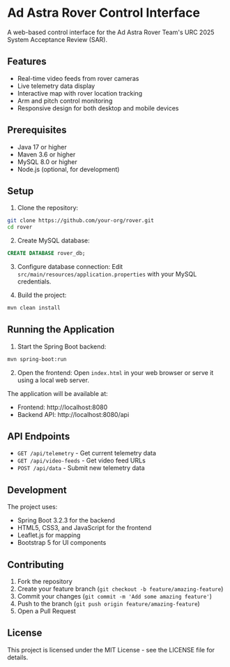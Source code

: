# Ad Astra Rover Control Interface

A web-based control interface for the Ad Astra Rover Team's URC 2025 System Acceptance Review (SAR).

## Features

- Real-time video feeds from rover cameras
- Live telemetry data display
- Interactive map with rover location tracking
- Arm and pitch control monitoring
- Responsive design for both desktop and mobile devices

## Prerequisites

- Java 17 or higher
- Maven 3.6 or higher
- MySQL 8.0 or higher
- Node.js (optional, for development)

## Setup

1. Clone the repository:
```bash
git clone https://github.com/your-org/rover.git
cd rover
```

2. Create MySQL database:
```sql
CREATE DATABASE rover_db;
```

3. Configure database connection:
Edit `src/main/resources/application.properties` with your MySQL credentials.

4. Build the project:
```bash
mvn clean install
```

## Running the Application

1. Start the Spring Boot backend:
```bash
mvn spring-boot:run
```

2. Open the frontend:
Open `index.html` in your web browser or serve it using a local web server.

The application will be available at:
- Frontend: http://localhost:8080
- Backend API: http://localhost:8080/api

## API Endpoints

- `GET /api/telemetry` - Get current telemetry data
- `GET /api/video-feeds` - Get video feed URLs
- `POST /api/data` - Submit new telemetry data

## Development

The project uses:
- Spring Boot 3.2.3 for the backend
- HTML5, CSS3, and JavaScript for the frontend
- Leaflet.js for mapping
- Bootstrap 5 for UI components

## Contributing

1. Fork the repository
2. Create your feature branch (`git checkout -b feature/amazing-feature`)
3. Commit your changes (`git commit -m 'Add some amazing feature'`)
4. Push to the branch (`git push origin feature/amazing-feature`)
5. Open a Pull Request

## License

This project is licensed under the MIT License - see the LICENSE file for details. 